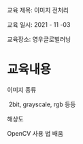 교육 제목:  이미지 전처리

교육 일시: 2021 - 11 -03

교육장소: 영우글로벌러닝

# 교육내용

이미지 종류

​	2bit, grayscale, rgb 등등

해상도

OpenCV 사용 법 배움